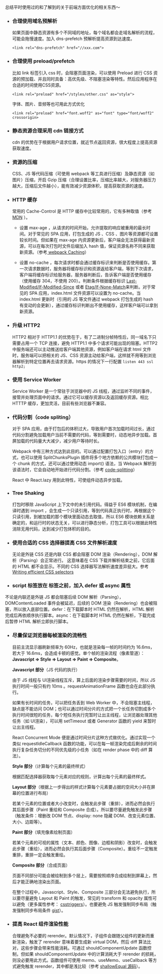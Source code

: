 总结平时使用过的和了解到的关于前端方面优化的相关东西～

- ### 合理使用域名预解析

  如果页面中静态资源有多个不同域的地址，每个域名都会走域名解析的流程，可能会拖慢速度。加入 dns-prefetch 预解析提高资源到达速度。

  ```
  <link rel="dns-prefetch" href="//xxx.com">
  ```

- ### 合理使用 preload/prefetch

  比如 link 标签引入 css 时，会阻塞页面渲染，可以使用 Preload 进行 CSS 资源的预加载、并且同时具备：高优先级、不阻塞渲染等特性。然后应用程序在合适的时间使用CSS资源。

  ```
  <link rel="preload" href="/styles/other.css" as="style">
  ```

  字体、图片、音频等也可用此方式优化

  ```
  <link rel="preload" href="font.woff2" as="font" type="font/woff2" crossorigin>
  ```

- ### 静态资源合理采用 cdn 链接方式

  cdn 的优势在于根据用户请求位置，就近节点返回资源，很大程度上提高资源获取速度。

- ### 资源的压缩

  CSS、JS 等代码压缩（可使用 webpack 等工具进行压缩）及静态资源（如 图片）压缩，开启 Gzip 压缩（合理设置比率，压缩比率越大，对服务器压力越大，压缩后文件越小），能有效减少资源体积，提高获取资源的速度。

- ### HTTP 缓存

  常用的 Cache-Control 是 HTTP 缓存中比较常用的，它有多种取值（参考 [MDN](https://developer.mozilla.org/zh-CN/docs/Web/HTTP/Headers/Cache-Control) ）。

  - 设置 max-age ，从请求的时间开始，允许提取的响应被重用的最长时间。对于常见的 SPA 应用，打包生成的 JS 、CSS 、图片等资源都可设置较长时间。但如果在 max-age 内资源更新后，客户端会无法获得最新资源，可以在每次打包时文件后缀加入 hash 值，保证资源名称不同来获取新资源。（参考[ webpack Caching](https://webpack.js.org/guides/caching/)）

  - 设置 no-cache ，每次请求时都会通过缓存标识来判断是否使用缓存。第一次请求数据时，服务器将缓存标识和资源返给客户端，等到下次请求，客户端将缓存标识给服务器，服务器判断后，告诉客户端是否使用缓存（使用缓存 304，不使用 200）。判断条件根据缓存标识 [Last-Modified/If-Modified-Since](https://developer.mozilla.org/zh-CN/docs/Web/HTTP/Headers/If-Modified-Since) 或者 [Etag/If-None-Match](https://developer.mozilla.org/zh-CN/docs/Web/HTTP/Headers/If-None-Match)来判断。对于常见的 SPA 应用，index.html 文件资源可以设置为 no-cache。当 index.html 更新时（引用的 JS 等文件通过 webpack 打包生成的 hash 有变动的会更新），通过缓存标识判断出不使用缓存，这样客户端可以拿到新资源。

- ### 升级 HTTP2

  HTTP2 相对于 HTTP1.1 的优势在于，有了二进制分帧特性后，同一域名下只需要占用一个 TCP 连接，避免 HTTP1.1 中多个请求可能出现的阻塞。HTTP2 中服务端还可以主动推送给客户端其他资源，例如客户端在请求 html 文件时，服务端可以把相关的 JS、CSS 资源主动给客户端，这样就不用等到浏览器解析到特定位置再去请求资源。https 的情况下一行配置 `listen 443 ssl http2;`

- ### 使用 Service Worker

  Service Worker 是一个常驻于浏览器中的 JS 线程，通过监听不同的事件，接管并处理页面中的请求。通过它可以缓存资源以及返回缓存资源。相比 HTTTP 缓存，更加灵活，目前有些浏览器不兼容。

- ### 代码分割（code spliting）

  对于 SPA 应用，由于打包后的体积过大，导致用户首次加载时间过长，通过代码分割避免加载用户当前不需要的代码，等到需要时，动态地异步加载。首屏加载的代码量大大减少，减少用户等待时长。

  Webpack 中有三种方式达到此目的。可以通过配置打包入口（entry）的方式，也可以使用 SplitChunksPlugin 插件将多个地方依赖的公共模块打包成一个 chunk 的方式，还可以通过使用动态  import() 语法，当 Webpack 解析到该语法时，它会自动地开始进行代码分割。（参考 [code-splitting](https://webpack.js.org/guides/code-splitting/)）

  React 中 React.lazy 用到此特性，可使组件动态异步加载。

- ### Tree Shaking

  打包时移除 JavaScript 上下文中的未引用代码。得益于 ES6 模块机制，在编译时遇到 import ，会生成一个只读引用，等到代码真正执行时，再根据这个只读引用，到被加载的那个模块里面动态去取值，所以 ES6 模块依赖关系是确定的，和运行时的状态无关，可以进行静态分析，打包工具可以根据此特性消除无用代码，达到减少打包体积的目的。

- ### 使用合适的 CSS 选择器提高 CSS 文件解析速度

  无论是外链 CSS 还是内联 CSS 都会阻塞 DOM 渲染（Rendering），DOM 解析（Parsing）会正常进行。 这意味着在 CSS 下载并解析结束之前，它后面的 HTML 都不会显示。不同的 CSS 选择器写法解析速度差异挺大。参考 [Writing efficient CSS selectors](https://csswizardry.com/2011/09/writing-efficient-css-selectors/)

-  ### script 标签放在 </body> 标签之前，加入 defer 或 async 属性

  不论是内联还是外链 JS 都会阻塞后续 DOM 解析（Parsing），DOMContentLoaded 事件会被延迟，后续的 DOM 渲染（Rendering）也会被阻塞，所以放入底部位置。defer：在下载脚本时 HTML 仍然在解析，HTML 解析完成后再依顺序执行脚本。async：在下载脚本时 HTML 仍然在解析，下载完成后暂停 HTML 解析立即执行脚本。

- ### 尽量保证浏览器每帧渲染的流畅性

  目前主流显示器刷新频率为 60Hz，也就是渲染每一帧的时间约为 16.6ms，若大于 16.6ms，会造成卡顿的感觉。单个帧的渲染流程（像素管道）：**Javascript => Style => Layout => Paint => Composite**。

  **Javascript 部分**（JS 代码的执行）

  由于 JS 线程与 UI渲染线程互斥，算上后面的渲染步骤需要的时间，所以 JS 执行时间一般只有约 10ms 。requestAnimationFrame 函数也会在此部分执行。

  如果有长时间的任务，可以把任务丢到 Web Worker 中，不会阻塞主线程，缺点是不能访问 DOM；也可以通过时间分片的方式把一个长任务切割成多个执行时间很短的任务，每个短任务执行完暂时让出主线程，让浏览器处理其他任务（如 UI渲染），可以用 setTimeout 或者 Generator 函数的 yield 来暂时让出主线程。

  React Concurrent Mode 便是通过时间分片这种方式做优化。通过实现一个类似 requestIdleCallback 函数的功能，可以在每一帧渲染完成后剩余的时间执行复杂任务切分的不同优先级的小任务（如在 render phase 中的 diff 算法）。

  **Style 部分**（计算每个元素的最终样式）

  根据匹配选择器获取每个元素对应的规则，计算出每个元素的最终样式。

  **Layout 部分**（根据上一步得出的样式计算每个元素要占据的空间大小并在屏幕的位置进行布局）

  若某个元素的位置或者大小改变时，会触发此步骤（重排），进而必然会执行其后面步骤（Paint 重绘和 Composite 合成）。所以要尽量避免触发此步骤（触发条件：增删改 DOM 节点、display: none 隐藏 DOM、改变元素位置、大小、边距等）。

  **Paint 部分**（填充像素绘制页面）

  若某个元素的可视的属性（文本、颜色、图像、边框和阴影）改变时，会触发此步骤（重绘），进而必然会执行其后面步骤（Composite）。重绘不一定触发重排，重排一定会触发重绘。

  **Composite 部分**（合成页面）

  页面不同部分可能会被绘制到多个层上，需要按照顺序合成绘制到屏幕上，然后才能正确地渲染出页面。

  在整个过程中，Javascript、Style、Composite 三部分会无法避免执行，所以要尽量避免 Layout 和 Paint 的触发，常见的 transform 和 opacity 属性可以避免（更多属性参考： [csstriggers](https://csstriggers.com/)）。也要避免 JS 触发强制同步布局（触发强制同步布局条件 [gist](https://gist.github.com/paulirish/5d52fb081b3570c81e3a)）。

- ### 提高 React 组件渲染性能

  合理避免不必要的 rerender。默认情况下，子组件会跟随父组件的更新而重新渲染，触发了 rerender 意味着要生成新  virtual DOM，然后 diff 算法比对，这些步骤会带来性能消耗。可通过 shouldComponentUpdate 函数控制，但如果 shouldComponentUpdate 中的计算消耗大于 rerender 的损耗，则没必要用此方式。函数组件可使用 memo、useMemo、useCallback 等方式避免触发 rerender，其中都是浅比较（参考 [shallowEqual 源码](https://github.com/facebook/fbjs/blob/c69904a511b900266935168223063dd8772dfc40/packages/fbjs/src/core/shallowEqual.js)）。
